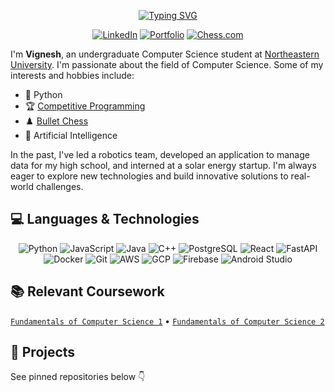 <div align="center">
  
[![Typing SVG](https://readme-typing-svg.herokuapp.com?font=Fira+Code&weight=600&size=30&pause=1000&color=10B981&center=true&vCenter=true&random=false&width=700&lines=Hi+there!+I'm+Vignesh+%F0%9F%91%8B;CS+%40+Northeastern+University;SWE+Intern+%40+Crossing;Competitive+Programmer+%F0%9F%92%BB;Chess+Enthusiast+%E2%99%9F%EF%B8%8F)](https://git.io/typing-svg)

</div>

<p align="center">
  <a href="https://www.linkedin.com/in/vigneshsaravanakumar" target="_blank"><img src="https://img.shields.io/badge/LinkedIn-0077B5?style=for-the-badge&logo=linkedin&logoColor=white" alt="LinkedIn" /></a>
  <a href="https://yourportfolio.com" target="_blank"><img src="https://img.shields.io/badge/Portfolio-000000?style=for-the-badge&logo=About.me&logoColor=white" alt="Portfolio" /></a>
  <a href="https://www.chess.com/member/vigneshsaravanakumar" target="_blank"><img src="https://img.shields.io/badge/Chess.com-81B64C?style=for-the-badge&logo=lichess&logoColor=white" alt="Chess.com" /></a>
</p>

<p align="left">I'm <strong>Vignesh</strong>, an undergraduate Computer Science student at <a href="https://www.northeastern.edu/">Northeastern University</a>. I'm passionate about the field of Computer Science. Some of my interests and hobbies include:</p>

- 🐍 Python
- 🏆 <a href="https://leetcode.com/u/vigneshsaravanakumar404/" target="_blank">Competitive Programming</a>
- ♟️ <a href="https://www.chess.com/member/vigneshsaravanakumar" target="_blank">Bullet Chess</a>
- 🤖 Artificial Intelligence

<p align="left">In the past, I've led a robotics team, developed an application to manage data for my high school, and interned at a solar energy startup. I'm always eager to explore new technologies and build innovative solutions to real-world challenges.</p>

## 💻 Languages & Technologies

<div align="center">
  
![Python](https://skillicons.dev/icons?i=python)
![JavaScript](https://skillicons.dev/icons?i=js)
![Java](https://skillicons.dev/icons?i=java)
![C++](https://skillicons.dev/icons?i=cpp)
![PostgreSQL](https://skillicons.dev/icons?i=postgres)
![React](https://skillicons.dev/icons?i=react)
![FastAPI](https://skillicons.dev/icons?i=fastapi)
![Docker](https://skillicons.dev/icons?i=docker)
![Git](https://skillicons.dev/icons?i=git)
![AWS](https://skillicons.dev/icons?i=aws)
![GCP](https://skillicons.dev/icons?i=gcp)
![Firebase](https://skillicons.dev/icons?i=firebase)
![Android Studio](https://skillicons.dev/icons?i=androidstudio)

</div>

## 📚 Relevant Coursework

[`Fundamentals of Computer Science 1`](https://github.com/vigneshsaravanakumar404/CS-2500-Fundamentals-of-Computer-Science-1) • [`Fundamentals of Computer Science 2`](https://github.com/vigneshsaravanakumar404/CS-2510-Fundamentals-of-Computer-Science-2)

## 🚀 Projects

See pinned repositories below 👇
